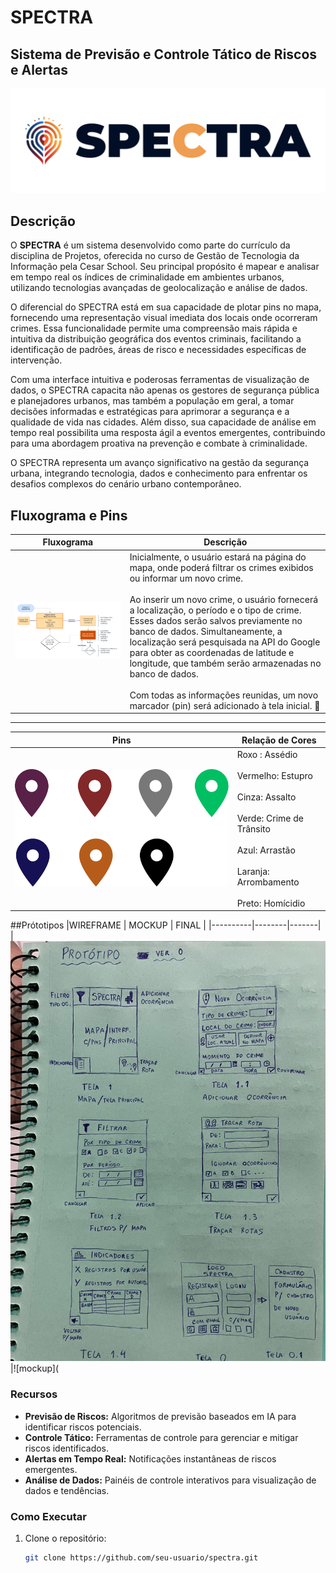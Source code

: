 # SPECTRA
## Sistema de Previsão e Controle Tático de Riscos e Alertas

![Logo do Projeto](https://github.com/Ito-Santana/SPECTRA/blob/main/Recursos/Logo/LOGO%20VERTICAL.png)

## Descrição
O **SPECTRA** é um sistema  desenvolvido como parte do currículo da disciplina de Projetos, oferecida no curso de Gestão de Tecnologia da Informação pela Cesar School. Seu principal propósito é mapear e analisar em tempo real os índices de criminalidade em ambientes urbanos, utilizando tecnologias avançadas de geolocalização e análise de dados.

O diferencial do SPECTRA está em sua capacidade de plotar pins no mapa, fornecendo uma representação visual imediata dos locais onde ocorreram crimes. Essa funcionalidade permite uma compreensão mais rápida e intuitiva da distribuição geográfica dos eventos criminais, facilitando a identificação de padrões, áreas de risco e necessidades específicas de intervenção.

Com uma interface intuitiva e poderosas ferramentas de visualização de dados, o SPECTRA capacita não apenas os gestores de segurança pública e planejadores urbanos, mas também a população em geral, a tomar decisões informadas e estratégicas para aprimorar a segurança e a qualidade de vida nas cidades. Além disso, sua capacidade de análise em tempo real possibilita uma resposta ágil a eventos emergentes, contribuindo para uma abordagem proativa na prevenção e combate à criminalidade.

O SPECTRA representa um avanço significativo na gestão da segurança urbana, integrando tecnologia, dados e conhecimento para enfrentar os desafios complexos do cenário urbano contemporâneo.


## Fluxograma e Pins

|  Fluxograma                                    | Descrição                                                                                       |
|------------------------------------------------|-------------------------------------------------------------------------------------------------|
| ![Fluxograma do Projeto](https://github.com/Ito-Santana/SPECTRA/blob/main/Recursos/Fluxograma.png) | Inicialmente, o usuário estará na página do mapa, onde poderá filtrar os crimes exibidos ou informar um novo crime.<br><br>Ao inserir um novo crime, o usuário fornecerá a localização, o período e o tipo de crime. Esses dados serão salvos previamente no banco de dados. Simultaneamente, a localização será pesquisada na API do Google para obter as coordenadas de latitude e longitude, que também serão armazenadas no banco de dados.<br><br>Com todas as informações reunidas, um novo marcador (pin) será adicionado à tela inicial. 🌟 |

------------------------------------------------------------------------------------------------------------------------------------------------------------------------------------

| Pins                               | Relação de Cores                                                                               |
|------------------------------------|------------------------------------------------------------------------------------------------|
| ![Fluxograma do Projeto](https://github.com/Ito-Santana/SPECTRA/blob/main/Recursos/pins.png) | Roxo : Assédio<br><br>Vermelho: Estupro<br><br>Cinza: Assalto<br><br>Verde: Crime de Trânsito<br><br>Azul: Arrastão<br><br>Laranja: Arrombamento<br><br>Preto: Homícidio

##Prótotipos
|WIREFRAME | MOCKUP | FINAL |
|----------|--------|-------|
|![wireframe](https://github.com/Ito-Santana/SPECTRA/blob/main/Recursos/Protótipos%20(Baixa%2C%20Média%20e%20Alta%20fidelidade)/Baixa_Fidelidade.jpeg)|![mockup](

### Recursos
- **Previsão de Riscos:** Algoritmos de previsão baseados em IA para identificar riscos potenciais.
- **Controle Tático:** Ferramentas de controle para gerenciar e mitigar riscos identificados.
- **Alertas em Tempo Real:** Notificações instantâneas de riscos emergentes.
- **Análise de Dados:** Painéis de controle interativos para visualização de dados e tendências.

### Como Executar
1. Clone o repositório:
   ```bash
   git clone https://github.com/seu-usuario/spectra.git
